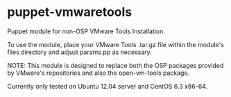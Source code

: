 puppet-vmwaretools
==================

Puppet module for non-OSP VMware Tools Installation.

To use the module, place your VMware Tools .tar.gz file within the module's files directory and adjust params.pp as necessary.

NOTE: This module is designed to replace both the OSP packages provided by VMware's repositories and also the open-vm-tools package.

Currently only tested on Ubuntu 12.04 server and CentOS 6.3 x86-64.
